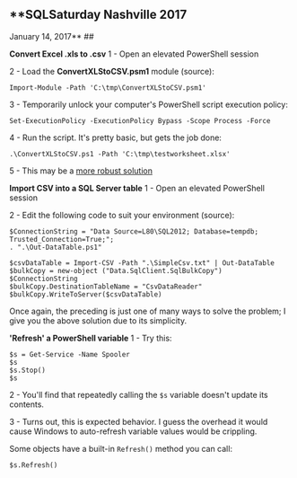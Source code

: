 ## **SQLSaturday Nashville 2017
January 14, 2017** ##

****Convert Excel .xls to .csv****
1 - Open an elevated PowerShell session

2 - Load the **ConvertXLStoCSV.psm1** module (source):

`Import-Module -Path 'C:\tmp\ConvertXLStoCSV.psm1'`

3 - Temporarily unlock your computer's PowerShell script execution policy:

`Set-ExecutionPolicy -ExecutionPolicy Bypass -Scope Process -Force`

4 - Run the script. It's pretty basic, but gets the job done:

`.\ConvertXLStoCSV.ps1 -Path 'C:\tmp\testworksheet.xlsx'` 

5 - This may be a [more robust solution](https://blogs.technet.microsoft.com/heyscriptingguy/2015/11/25/introducing-the-powershell-excel-module-2/)

****Import CSV into a SQL Server table****
1 - Open an elevated PowerShell session

2 - Edit the following code to suit your environment (source):

```
$ConnectionString = "Data Source=L80\SQL2012; Database=tempdb; Trusted_Connection=True;";
. ".\Out-DataTable.ps1"

$csvDataTable = Import-CSV -Path ".\SimpleCsv.txt" | Out-DataTable
$bulkCopy = new-object ("Data.SqlClient.SqlBulkCopy") $ConnectionString
$bulkCopy.DestinationTableName = "CsvDataReader"
$bulkCopy.WriteToServer($csvDataTable)
```

Once again, the preceding is just one of many ways to solve the problem; I give you the above solution due to its simplicity.

****'Refresh' a PowerShell variable****
1 - Try this:

```
$s = Get-Service -Name Spooler
$s
$s.Stop()
$s
```
2 - You'll find that repeatedly calling the `$s` variable doesn't update its contents.

3 - Turns out, this is expected behavior. I guess the overhead it would cause Windows to auto-refresh variable values would be crippling.

Some objects have a built-in `Refresh()` method you can call:

`$s.Refresh()`
